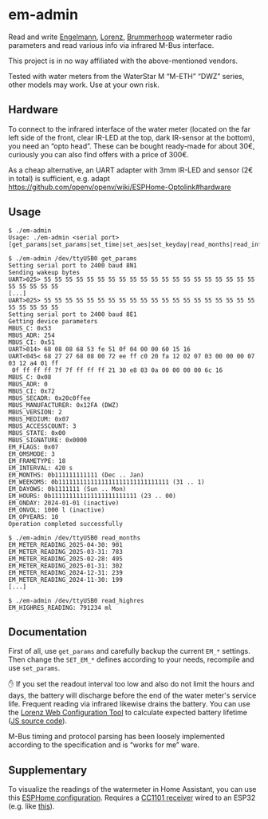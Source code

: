 # em-admin

Read and write [Engelmann](https://www.engelmann.de/),
[Lorenz](https://www.lorenz-meters.de/), [Brummerhoop](https://www.brummerhoop.com/)
watermeter radio parameters and read various info via infrared M-Bus interface.

This project is in no way affiliated with the above-mentioned vendors.

Tested with water meters from the WaterStar M “M-ETH” “DWZ” series, other models may work.
Use at your own risk.

## Hardware

To connect to the infrared interface of the water meter
(located on the far left side of the front, clear IR-LED at the top, dark IR-sensor at the bottom),
you need an “opto head”. These can be bought ready-made for about 30€,
curiously you can also find offers with a price of 300€.

As a cheap alternative, an UART adapter with 3mm IR-LED and sensor (2€ in total) is sufficient,
e.g. adapt https://github.com/openv/openv/wiki/ESPHome-Optolink#hardware

## Usage

```
$ ./em-admin
Usage: ./em-admin <serial port> [get_params|set_params|set_time|set_aes|set_keyday|read_months|read_info]

$ ./em-admin /dev/ttyUSB0 get_params
Setting serial port to 2400 baud 8N1
Sending wakeup bytes
UART>025> 55 55 55 55 55 55 55 55 55 55 55 55 55 55 55 55 55 55 55 55 55 55 55 55 55
[...]
UART>025> 55 55 55 55 55 55 55 55 55 55 55 55 55 55 55 55 55 55 55 55 55 55 55 55 55
Setting serial port to 2400 baud 8E1
Getting device parameters
MBUS_C: 0x53
MBUS_ADR: 254
MBUS_CI: 0x51
UART>014> 68 08 08 68 53 fe 51 0f 04 00 00 60 15 16
UART<045< 68 27 27 68 08 00 72 ee ff c0 20 fa 12 02 07 03 00 00 00 07 03 12 a4 01 ff
 0f ff ff ff 7f 7f ff ff ff 21 30 e8 03 0a 00 00 00 00 6c 16
MBUS_C: 0x08
MBUS_ADR: 0
MBUS_CI: 0x72
MBUS_SECADR: 0x20c0ffee
MBUS_MANUFACTURER: 0x12FA (DWZ)
MBUS_VERSION: 2
MBUS_MEDIUM: 0x07
MBUS_ACCESSCOUNT: 3
MBUS_STATE: 0x00
MBUS_SIGNATURE: 0x0000
EM_FLAGS: 0x07
EM_OMSMODE: 3
EM_FRAMETYPE: 18
EM_INTERVAL: 420 s
EM_MONTHS: 0b111111111111 (Dec .. Jan)
EM_WEEKOMS: 0b1111111111111111111111111111111 (31 .. 1)
EM_DAYOWS: 0b1111111 (Sun .. Mon)
EM_HOURS: 0b111111111111111111111111 (23 .. 00)
EM_ONDAY: 2024-01-01 (inactive)
EM_ONVOL: 1000 l (inactive)
EM_OPYEARS: 10
Operation completed successfully

$ ./em-admin /dev/ttyUSB0 read_months
EM_METER_READING_2025-04-30: 901
EM_METER_READING_2025-03-31: 783
EM_METER_READING_2025-02-28: 495
EM_METER_READING_2025-01-31: 302
EM_METER_READING_2024-12-31: 239
EM_METER_READING_2024-11-30: 199
[...]

$ ./em-admin /dev/ttyUSB0 read_highres
EM_HIGHRES_READING: 791234 ml
```

## Documentation

First of all, use `get_params` and carefully backup the current `EM_*` settings.
Then change the `SET_EM_*` defines according to your needs,
recompile and use `set_params`.

:raised_hand: If you set the readout interval too low and also do not limit the hours and days,
the battery will discharge before the end of the water meter's service life.
Frequent reading via infrared likewise drains the battery.
You can use the [Lorenz Web Configuration Tool](https://konfigurator.lorenz-meters.de/) to
calculate expected battery lifetime ([JS source code](https://konfigurator.lorenz-meters.de/battery.js)).

M-Bus timing and protocol parsing has been loosely implemented
according to the specification and is “works for me” ware.

## Supplementary

To visualize the readings of the watermeter in Home Assistant, you can use this
[ESPHome configuration](https://github.com/hn/esphome-configs/blob/master/watermeter-waterstarm/watermeter-waterstarm.yaml).
Requires a [CC1101 receiver](https://www.ti.com/product/de-de/CC1101) wired to an ESP32
(e.g. like [this](https://github.com/hn/esphome-configs/tree/master/watermeter-waterstarm/cc1101-esp32-c3.jpg)).

